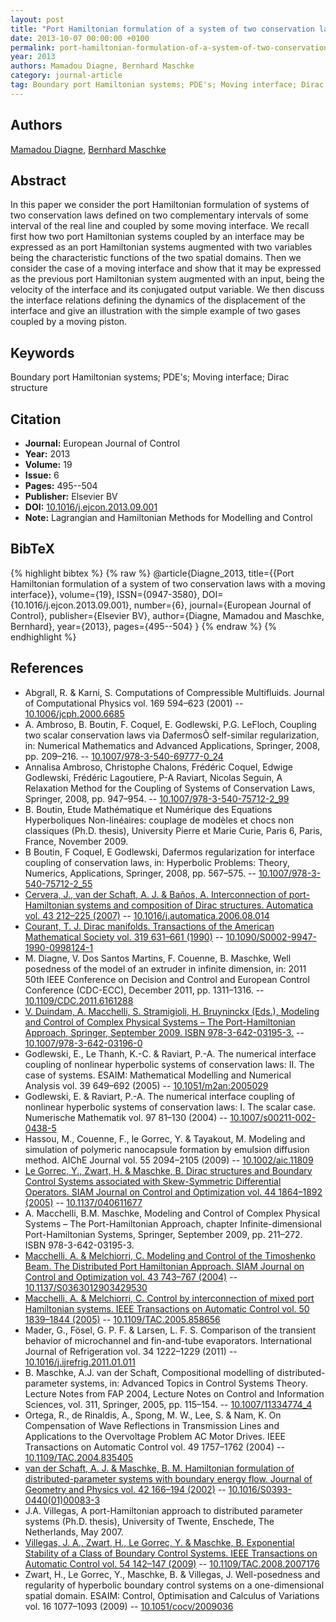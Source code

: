 ```yaml
---
layout: post
title: "Port Hamiltonian formulation of a system of two conservation laws with a moving interface"
date: 2013-10-07 00:00:00 +0100
permalink: port-hamiltonian-formulation-of-a-system-of-two-conservation-laws-with-a-moving-interface
year: 2013
authors: Mamadou Diagne, Bernhard Maschke
category: journal-article
tag: Boundary port Hamiltonian systems; PDE's; Moving interface; Dirac structure
---
```

 
## Authors
[Mamadou Diagne](authors/mamadou-diagne), [Bernhard Maschke](authors/bernhard-maschke)
 
## Abstract
In this paper we consider the port Hamiltonian formulation of systems of two conservation laws defined on two complementary intervals of some interval of the real line and coupled by some moving interface. We recall first how two port Hamiltonian systems coupled by an interface may be expressed as an port Hamiltonian systems augmented with two variables being the characteristic functions of the two spatial domains. Then we consider the case of a moving interface and show that it may be expressed as the previous port Hamiltonian system augmented with an input, being the velocity of the interface and its conjugated output variable. We then discuss the interface relations defining the dynamics of the displacement of the interface and give an illustration with the simple example of two gases coupled by a moving piston.
 
## Keywords
Boundary port Hamiltonian systems; PDE's; Moving interface; Dirac structure
 
## Citation
- **Journal:** European Journal of Control
- **Year:** 2013
- **Volume:** 19
- **Issue:** 6
- **Pages:** 495--504
- **Publisher:** Elsevier BV
- **DOI:** [10.1016/j.ejcon.2013.09.001](https://doi.org/10.1016/j.ejcon.2013.09.001)
- **Note:** Lagrangian and Hamiltonian Methods for Modelling and Control
 
## BibTeX
{% highlight bibtex %}
{% raw %}
@article{Diagne_2013,
  title={{Port Hamiltonian formulation of a system of two conservation laws with a moving interface}},
  volume={19},
  ISSN={0947-3580},
  DOI={10.1016/j.ejcon.2013.09.001},
  number={6},
  journal={European Journal of Control},
  publisher={Elsevier BV},
  author={Diagne, Mamadou and Maschke, Bernhard},
  year={2013},
  pages={495--504}
}
{% endraw %}
{% endhighlight %}
 
## References
- Abgrall, R. & Karni, S. Computations of Compressible Multifluids. Journal of Computational Physics vol. 169 594–623 (2001) -- [10.1006/jcph.2000.6685](https://doi.org/10.1006/jcph.2000.6685)
- A. Ambroso, B. Boutin, F. Coquel, E. Godlewski, P.G. LeFloch, Coupling two scalar conservation laws via DafermosÕ self-similar regularization, in: Numerical Mathematics and Advanced Applications, Springer, 2008, pp. 209–216. -- [10.1007/978-3-540-69777-0_24](https://doi.org/10.1007/978-3-540-69777-0_24)
- Annalisa Ambroso, Christophe Chalons, Frédéric Coquel, Edwige Godlewski, Frédéric Lagoutiere, P-A Raviart, Nicolas Seguin, A Relaxation Method for the Coupling of Systems of Conservation Laws, Springer, 2008, pp. 947–954. -- [10.1007/978-3-540-75712-2_99](https://doi.org/10.1007/978-3-540-75712-2_99)
- B. Boutin, Etude Mathématique et Numérique des Equations Hyperboliques Non-linéaires: couplage de modèles et chocs non classiques (Ph.D. thesis), University Pierre et Marie Curie, Paris 6, Paris, France, November 2009.
- B Boutin, F Coquel, E Godlewski, Dafermos regularization for interface coupling of conservation laws, in: Hyperbolic Problems: Theory, Numerics, Applications, Springer, 2008, pp. 567–575. -- [10.1007/978-3-540-75712-2_55](https://doi.org/10.1007/978-3-540-75712-2_55)
- [Cervera, J., van der Schaft, A. J. & Baños, A. Interconnection of port-Hamiltonian systems and composition of Dirac structures. Automatica vol. 43 212–225 (2007)](interconnection-of-port-hamiltonian-systems-and-composition-of-dirac-structures) -- [10.1016/j.automatica.2006.08.014](https://doi.org/10.1016/j.automatica.2006.08.014)
- [Courant, T. J. Dirac manifolds. Transactions of the American Mathematical Society vol. 319 631–661 (1990)](dirac-manifolds) -- [10.1090/S0002-9947-1990-0998124-1](https://doi.org/10.1090/S0002-9947-1990-0998124-1)
- M. Diagne, V. Dos Santos Martins, F. Couenne, B. Maschke, Well posedness of the model of an extruder in infinite dimension, in: 2011 50th IEEE Conference on Decision and Control and European Control Conference (CDC-ECC), December 2011, pp. 1311–1316. -- [10.1109/CDC.2011.6161288](https://doi.org/10.1109/CDC.2011.6161288)
- [V. Duindam, A. Macchelli, S. Stramigioli, H. Bruyninckx (Eds.), Modeling and Control of Complex Physical Systems – The Port-Hamiltonian Approach, Springer, September 2009. ISBN 978-3-642-03195-3.](modeling-and-control-of-complex-physical-systems) -- [10.1007/978-3-642-03196-0](https://doi.org/10.1007/978-3-642-03196-0)
- Godlewski, E., Le Thanh, K.-C. & Raviart, P.-A. The numerical interface coupling of nonlinear hyperbolic systems of conservation laws: II. The case of systems. ESAIM: Mathematical Modelling and Numerical Analysis vol. 39 649–692 (2005) -- [10.1051/m2an:2005029](https://doi.org/10.1051/m2an:2005029)
- Godlewski, E. & Raviart, P.-A. The numerical interface coupling of nonlinear hyperbolic systems of conservation laws: I. The scalar case. Numerische Mathematik vol. 97 81–130 (2004) -- [10.1007/s00211-002-0438-5](https://doi.org/10.1007/s00211-002-0438-5)
- Hassou, M., Couenne, F., le Gorrec, Y. & Tayakout, M. Modeling and simulation of polymeric nanocapsule formation by emulsion diffusion method. AIChE Journal vol. 55 2094–2105 (2009) -- [10.1002/aic.11809](https://doi.org/10.1002/aic.11809)
- [Le Gorrec, Y., Zwart, H. & Maschke, B. Dirac structures and Boundary Control Systems associated with Skew-Symmetric Differential Operators. SIAM Journal on Control and Optimization vol. 44 1864–1892 (2005)](dirac-structures-and-boundary-control-systems-associated-with-skew-symmetric-differential-operators) -- [10.1137/040611677](https://doi.org/10.1137/040611677)
- A. Macchelli, B.M. Maschke, Modeling and Control of Complex Physical Systems – The Port-Hamiltonian Approach, chapter Infinite-dimensional Port-Hamiltonian Systems, Springer, September 2009, pp. 211–272. ISBN 978-3-642-03195-3.
- [Macchelli, A. & Melchiorri, C. Modeling and Control of the Timoshenko Beam. The Distributed Port Hamiltonian Approach. SIAM Journal on Control and Optimization vol. 43 743–767 (2004)](modeling-and-control-of-the-timoshenko-beam-the-distributed-port-hamiltonian-approach) -- [10.1137/S0363012903429530](https://doi.org/10.1137/S0363012903429530)
- [Macchelli, A. & Melchiorri, C. Control by interconnection of mixed port Hamiltonian systems. IEEE Transactions on Automatic Control vol. 50 1839–1844 (2005)](control-by-interconnection-of-mixed-port-hamiltonian-systems) -- [10.1109/TAC.2005.858656](https://doi.org/10.1109/TAC.2005.858656)
- Mader, G., Fösel, G. P. F. & Larsen, L. F. S. Comparison of the transient behavior of microchannel and fin-and-tube evaporators. International Journal of Refrigeration vol. 34 1222–1229 (2011) -- [10.1016/j.ijrefrig.2011.01.011](https://doi.org/10.1016/j.ijrefrig.2011.01.011)
- B. Maschke, A.J. van der Schaft, Compositional modelling of distributed-parameter systems, in: Advanced Topics in Control Systems Theory. Lecture Notes from FAP 2004, Lecture Notes on Control and Information Sciences, vol. 311, Springer, 2005, pp. 115–154. -- [10.1007/11334774_4](https://doi.org/10.1007/11334774_4)
- Ortega, R., de Rinaldis, A., Spong, M. W., Lee, S. & Nam, K. On Compensation of Wave Reflections in Transmission Lines and Applications to the Overvoltage Problem AC Motor Drives. IEEE Transactions on Automatic Control vol. 49 1757–1762 (2004) -- [10.1109/TAC.2004.835405](https://doi.org/10.1109/TAC.2004.835405)
- [van der Schaft, A. J. & Maschke, B. M. Hamiltonian formulation of distributed-parameter systems with boundary energy flow. Journal of Geometry and Physics vol. 42 166–194 (2002)](hamiltonian-formulation-of-distributed-parameter-systems-with-boundary-energy-flow) -- [10.1016/S0393-0440(01)00083-3](https://doi.org/10.1016/S0393-0440(01)00083-3)
- J.A. Villegas, A port-Hamiltonian approach to distributed parameter systems (Ph.D. thesis), University of Twente, Enschede, The Netherlands, May 2007.
- [Villegas, J. A., Zwart, H., Le Gorrec, Y. & Maschke, B. Exponential Stability of a Class of Boundary Control Systems. IEEE Transactions on Automatic Control vol. 54 142–147 (2009)](exponential-stability-of-a-class-of-boundary-control-systems) -- [10.1109/TAC.2008.2007176](https://doi.org/10.1109/TAC.2008.2007176)
- Zwart, H., Le Gorrec, Y., Maschke, B. & Villegas, J. Well-posedness and regularity of hyperbolic boundary control systems on a one-dimensional spatial domain. ESAIM: Control, Optimisation and Calculus of Variations vol. 16 1077–1093 (2009) -- [10.1051/cocv/2009036](https://doi.org/10.1051/cocv/2009036)


